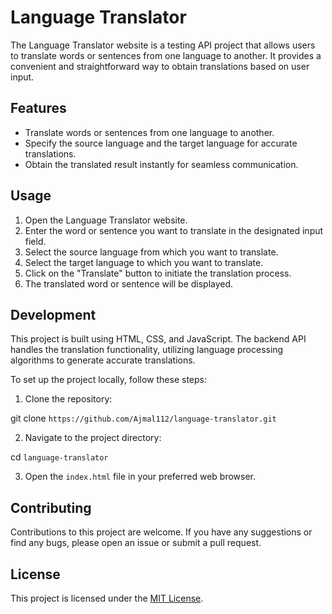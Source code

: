 # Language Translator

The Language Translator website is a testing API project that allows users to translate words or sentences from one language to another. It provides a convenient and straightforward way to obtain translations based on user input.

## Features

- Translate words or sentences from one language to another.
- Specify the source language and the target language for accurate translations.
- Obtain the translated result instantly for seamless communication.

## Usage

1. Open the Language Translator website.
2. Enter the word or sentence you want to translate in the designated input field.
3. Select the source language from which you want to translate.
4. Select the target language to which you want to translate.
5. Click on the "Translate" button to initiate the translation process.
6. The translated word or sentence will be displayed.

## Development

This project is built using HTML, CSS, and JavaScript. The backend API handles the translation functionality, utilizing language processing algorithms to generate accurate translations.

To set up the project locally, follow these steps:

1. Clone the repository:

git clone `https://github.com/Ajmal112/language-translator.git`

2. Navigate to the project directory:

cd `language-translator`

3. Open the `index.html` file in your preferred web browser.

## Contributing

Contributions to this project are welcome. If you have any suggestions or find any bugs, please open an issue or submit a pull request.

## License

This project is licensed under the [MIT License](LICENSE).
